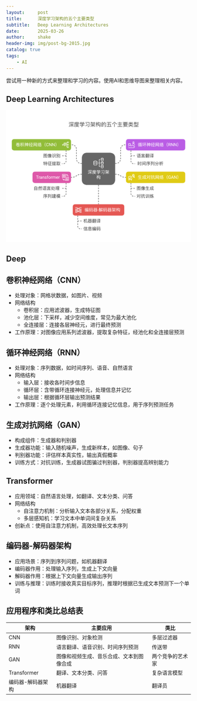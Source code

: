 ```yaml
---
layout:     post
title:      深度学习架构的五个主要类型
subtitle:   Deep Learning Architectures
date:       2025-03-26
author:     shake
header-img: img/post-bg-2015.jpg
catalog: true
tags:
    - AI
---
```


尝试用一种新的方式来整理和学习的内容。使用AI和思维导图来整理相关内容。

## Deep Learning Architectures

![Deep Learning Architectures](/img/2025/mar/deep1.png "deepDeep Learning Architectures")

## Deep

## **卷积神经网络（CNN）**
- 处理对象：网格状数据，如图片、视频
- 网络结构
  - 卷积层：应用滤波器，生成特征图
  - 池化层：下采样，减少空间维度，常见为最大池化
  - 全连接层：连接各层神经元，进行最终预测
- 工作原理：对图像应用系列滤波器，提取复杂特征，经池化和全连接层预测
## **循环神经网络（RNN）**
- 处理对象：序列数据，如时间序列、语音、自然语言
- 网络结构
  - 输入层：接收各时间步信息
  - 循环层：含带循环连接神经元，处理信息并记忆
  - 输出层：根据循环层输出预测结果
- 工作原理：逐个处理元素，利用循环连接记忆信息，用于序列预测任务
## **生成对抗网络（GAN）**
- 构成组件：生成器和判别器
- 生成器功能：输入随机噪声，生成新样本，如图像、句子
- 判别器功能：评估样本真实性，输出真假概率
- 训练方式：对抗训练，生成器试图骗过判别器，判别器提高辨别能力
## **Transformer**
- 应用领域：自然语言处理，如翻译、文本分类、问答
- 网络结构
  - 自注意力机制：分析输入文本各部分关系，分配权重
  - 多层感知机：学习文本中单词间复杂关系
- 创新点：使用自注意力机制，高效处理长文本序列
## **编码器-解码器架构**
- 应用场景：序列到序列问题，如机器翻译
- 编码器作用：处理输入序列，生成上下文向量
- 解码器作用：根据上下文向量生成输出序列
- 训练与推理：训练时接收真实目标序列，推理时根据已生成文本预测下一个单词

## 应用程序和类比总结表

| 架构                  | 主要应用                              | 类比                     |
|-----------------------|---------------------------------------|--------------------------|
| CNN                   | 图像识别、对象检测                    | 多层过滤器               |
| RNN                   | 语言翻译、语音识别、时间序列预测      | 传送带                   |
| GAN                   | 图像和视频生成、音乐合成、文本到图像合成 | 两个竞争的艺术家         |
| Transformer           | 翻译、文本分类、问答                  | 复杂语言模型             |
| 编码器-解码器架构     | 机器翻译                            | 翻译员                   |
